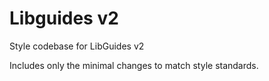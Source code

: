 Libguides v2
============

Style codebase for LibGuides v2

Includes only the minimal changes to match style standards.
